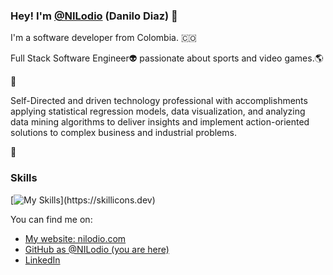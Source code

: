 ### Hey! I'm [@NILodio](https://www.linkedin.com/in/danilo-diaz/) (Danilo Diaz) 👋

I'm a software developer from Colombia. 🇨🇴

Full Stack Software Engineer👽️ passionate about sports and video games.🌎

 🚀

Self-Directed and driven technology professional with accomplishments applying statistical regression models, data visualization, and analyzing data mining algorithms to deliver insights and implement action-oriented solutions to complex business and industrial problems.

🚀

### Skills

[![My Skills](https://skillicons.dev/icons?i=py,js,aws,azure,bash,django,docker,fastapi,flask,git,github,ai,)](https://skillicons.dev)


You can find me on:

* [My website: nilodio.com](https://nilodio.github.io/Web_Portafolio/)
* [GitHub as @NILodio (you are here)](https://github.com/NILodio/NILodio)
* [LinkedIn](https://www.linkedin.com/in/danilo-diaz/)

